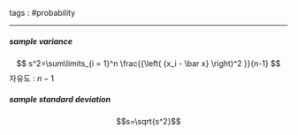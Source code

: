 tags : #probability 

---
##### sample variance
$$
s^2=\sum\limits_{i = 1}^n \frac{{\left( {x_i - \bar x} \right)^2 }}{n-1}
$$
자유도 : $n-1$

##### sample standard deviation
$$s=\sqrt{s^2}$$